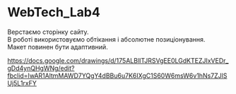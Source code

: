 # WebTech_Lab4
Верстаємо сторінку сайту.  
В роботі використовуємо обтікання і абсолютне позиціонування.  
Макет повинен бути адаптивний.  

https://docs.google.com/drawings/d/175ALBlITJRSVgEE0LGdKTEZJIxVEDr_gDd4ynQHgWNg/edit?fbclid=IwAR1AltmMAWD7YQgY4dBBu6u7K6IXgC1S60W6msW6v1hNs7ZJlSUj5L1rxFY
